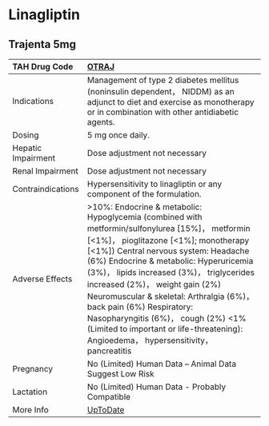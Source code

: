# Linagliptin

## Trajenta 5mg

| TAH Drug Code      | [OTRAJ](https://www.tahsda.org.tw/drugs/hissearch.php?drug_code=OTRAJ)                                                                                                                                                                                                                                                                                                                                                                                                                                            |
|:-------------------|:------------------------------------------------------------------------------------------------------------------------------------------------------------------------------------------------------------------------------------------------------------------------------------------------------------------------------------------------------------------------------------------------------------------------------------------------------------------------------------------------------------------|
| Indications        | Management of type 2 diabetes mellitus (noninsulin dependent， NIDDM) as an adjunct to diet and exercise as monotherapy or in combination with other antidiabetic agents.                                                                                                                                                                                                                                                                                                                                         |
| Dosing             | 5 mg once daily.                                                                                                                                                                                                                                                                                                                                                                                                                                                                                                  |
| Hepatic Impairment | Dose adjustment not necessary                                                                                                                                                                                                                                                                                                                                                                                                                                                                                     |
| Renal Impairment   | Dose adjustment not necessary                                                                                                                                                                                                                                                                                                                                                                                                                                                                                     |
| Contraindications  | Hypersensitivity to linagliptin or any component of the formulation.                                                                                                                                                                                                                                                                                                                                                                                                                                              |
| Adverse Effects    | >10%: Endocrine & metabolic: Hypoglycemia (combined with metformin/sulfonylurea [15%]， metformin [<1%]， pioglitazone [<1%]; monotherapy [<1%]) Central nervous system: Headache (6%) Endocrine & metabolic: Hyperuricemia (3%)， lipids increased (3%)， triglycerides increased (2%)， weight gain (2%) Neuromuscular & skeletal: Arthralgia (6%)， back pain (6%) Respiratory: Nasopharyngitis (6%)， cough (2%) <1% (Limited to important or life-threatening): Angioedema， hypersensitivity， pancreatitis |
| Pregnancy          | No (Limited) Human Data – Animal Data Suggest Low Risk                                                                                                                                                                                                                                                                                                                                                                                                                                                            |
| Lactation          | No (Limited) Human Data - Probably Compatible                                                                                                                                                                                                                                                                                                                                                                                                                                                                     |
| More Info          | [UpToDate](https://www.uptodate.com/contents/linagliptin-drug-information)                                                                                                                                                                                                                                                                                                                                                                                                                                        |

